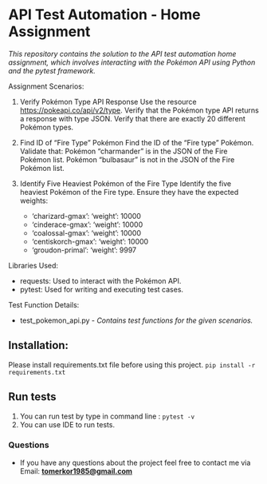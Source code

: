 # API Test Automation - Home Assignment
*This repository contains the solution to the API test automation home assignment, which involves interacting with the Pokémon API using Python and the pytest framework.*

Assignment Scenarios:
1. Verify Pokémon Type API Response
Use the resource https://pokeapi.co/api/v2/type.
Verify that the Pokémon type API returns a response with type JSON.
Verify that there are exactly 20 different Pokémon types.


2. Find ID of “Fire Type” Pokémon
Find the ID of the “Fire type” Pokémon.
Validate that:
Pokémon “charmander” is in the JSON of the Fire Pokémon list.
Pokémon “bulbasaur” is not in the JSON of the Fire Pokémon list.


3. Identify Five Heaviest Pokémon of the Fire Type
Identify the five heaviest Pokémon of the Fire type.
Ensure they have the expected weights:
   - ‘charizard-gmax’: ‘weight’: 10000
   - ‘cinderace-gmax’: ‘weight’: 10000
   - ‘coalossal-gmax’: ‘weight’: 10000
   - ‘centiskorch-gmax’: ‘weight’: 10000
   - ‘groudon-primal’: ‘weight’: 9997


Libraries Used:
- requests: Used to interact with the Pokémon API.
- pytest: Used for writing and executing test cases.

Test Function Details:
* test_pokemon_api.py - 
*Contains test functions for the given scenarios.*

## Installation:
Please install requirements.txt file before using this project.
`pip install -r requirements.txt`

## Run tests
1. You can run test by type in command line : `pytest -v`
2. You can use IDE to run tests.

### Questions
* If you have any questions about the project feel free to contact me via Email: **tomerkor1985@gmail.com**